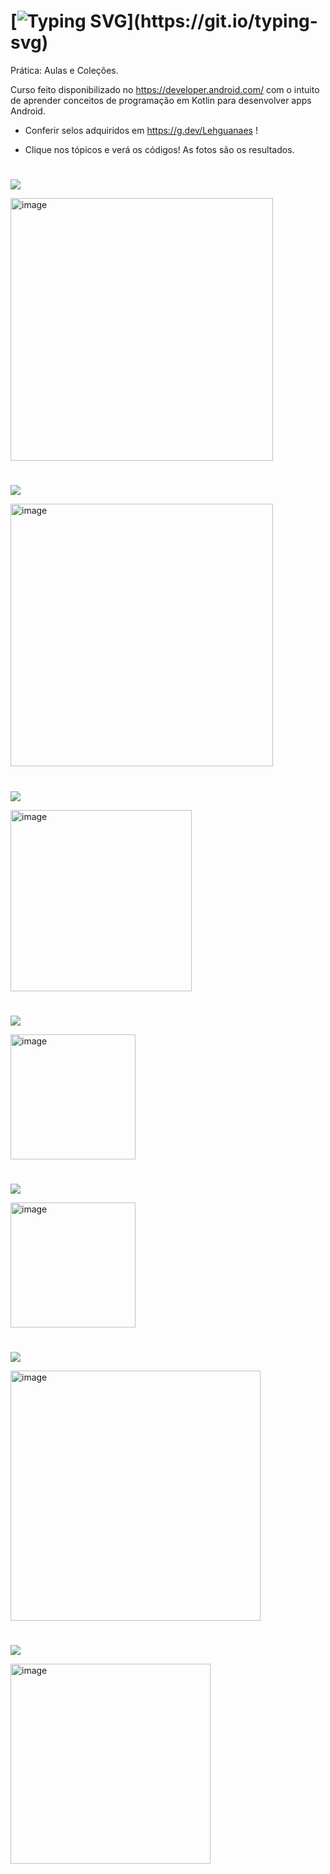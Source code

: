 # [![Typing SVG](https://readme-typing-svg.herokuapp.com/?color=33cc33&size=35&center=true&vCenter=true&width=1000&lines=Prática:+aulas+e+coleções!;Desenvolvido+em+Kotlin.;Exercícios+de+fixação!)](https://git.io/typing-svg)

Prática: Aulas e Coleções.

Curso feito disponibilizado no https://developer.android.com/ com o intuito de aprender conceitos de programação em Kotlin para desenvolver apps Android.

- Conferir selos adquiridos em https://g.dev/Lehguanaes !
  
- Clique nos tópicos e verá os códigos! As fotos são os resultados.

#

 <a href="Exercício_Um.kt" target="_blank"><img src="https://img.shields.io/badge/Exercício Um -0D1117?style=for-the-badge&logo=android-studio&logoColor=33cc33"></a>
 
<img width="420" alt="image" src="https://github.com/Lehguanaes/Praticando_Aulas_Kotlin/assets/125403978/38e4d5a5-2754-476f-b213-00005dd9700b">

#

 <a href="Exercício_Dois.kt" target="_blank"><img src="https://img.shields.io/badge/Exercício Dois-0D1117?style=for-the-badge&logo=android-studio&logoColor=33cc33"></a>

<img width="420" alt="image" src="https://github.com/Lehguanaes/Praticando_Aulas_Kotlin/assets/125403978/efc5dc28-f5d6-4ec9-8a9f-8b5f577ca80f">

 
 # 

 <a href="Exercício_Três.kt" target="_blank"><img src="https://img.shields.io/badge/Exercício Três-0D1117?style=for-the-badge&logo=android-studio&logoColor=33cc33"></a>

 <img width="290" alt="image" src="https://github.com/Lehguanaes/Praticando_Aulas_Kotlin/assets/125403978/04484351-eb56-4967-bcfd-0f5916fc2adb">

 #
 <a href="Exercício_Quatro.kt" target="_blank"><img src="https://img.shields.io/badge/Exercício Quatro-0D1117?style=for-the-badge&logo=android-studio&logoColor=33cc33"></a>

 <img width="200" alt="image" src="https://github.com/Lehguanaes/Praticando_Aulas_Kotlin/assets/125403978/94c48d48-c1e4-48c1-bf6b-e38aee23dc61">

 #

<a href="Exercício_Cinco.kt" target="_blank"><img src="https://img.shields.io/badge/Exercício Cinco-0D1117?style=for-the-badge&logo=android-studio&logoColor=33cc33"></a>

<img width="200" alt="image" src="https://github.com/Lehguanaes/Praticando_Aulas_Kotlin/assets/125403978/d41dea1d-de82-4bed-83fc-8ac920b1c016">

#

<a href="Exercício_Seis.kt" target="_blank"><img src="https://img.shields.io/badge/Exercício Seis-0D1117?style=for-the-badge&logo=android-studio&logoColor=33cc33"></a>

<img width="400" alt="image" src="https://github.com/Lehguanaes/Praticando_Aulas_Kotlin/assets/125403978/efafffe0-7486-44c0-8f9b-28a0b315f1e0">

#

<a href="Exercício_Sete.kt" target="_blank"><img src="https://img.shields.io/badge/Exercício Sete-0D1117?style=for-the-badge&logo=android-studio&logoColor=33cc33"></a>

<img width="320" alt="image" src="https://github.com/Lehguanaes/Praticando_Aulas_Kotlin/assets/125403978/80318f5d-c0c9-4b3d-add4-d069a6c769df">
